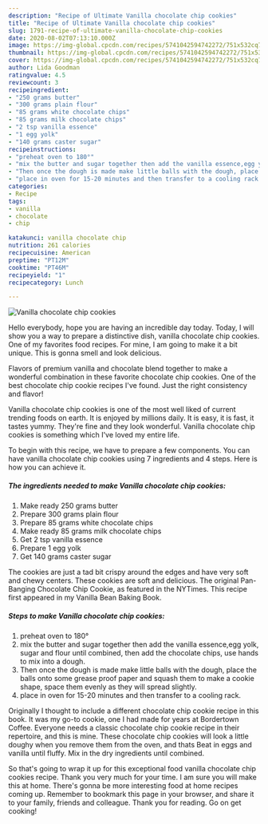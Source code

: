 ```yaml
---
description: "Recipe of Ultimate Vanilla chocolate chip cookies"
title: "Recipe of Ultimate Vanilla chocolate chip cookies"
slug: 1791-recipe-of-ultimate-vanilla-chocolate-chip-cookies
date: 2020-08-02T07:13:10.000Z
image: https://img-global.cpcdn.com/recipes/5741042594742272/751x532cq70/vanilla-chocolate-chip-cookies-recipe-main-photo.jpg
thumbnail: https://img-global.cpcdn.com/recipes/5741042594742272/751x532cq70/vanilla-chocolate-chip-cookies-recipe-main-photo.jpg
cover: https://img-global.cpcdn.com/recipes/5741042594742272/751x532cq70/vanilla-chocolate-chip-cookies-recipe-main-photo.jpg
author: Lida Goodman
ratingvalue: 4.5
reviewcount: 3
recipeingredient:
- "250 grams butter"
- "300 grams plain flour"
- "85 grams white chocolate chips"
- "85 grams milk chocolate chips"
- "2 tsp vanilla essence"
- "1 egg yolk"
- "140 grams caster sugar"
recipeinstructions:
- "preheat oven to 180°"
- "mix the butter and sugar together then add the vanilla essence,egg yolk, sugar and flour until combined, then add the chocolate chips, use hands to mix into a dough."
- "Then once the dough is made make little balls with the dough, place the balls onto some grease proof paper and squash them to make a cookie shape, space them evenly as they will spread slightly."
- "place in oven for 15-20 minutes and then transfer to a cooling rack."
categories:
- Recipe
tags:
- vanilla
- chocolate
- chip

katakunci: vanilla chocolate chip 
nutrition: 261 calories
recipecuisine: American
preptime: "PT12M"
cooktime: "PT46M"
recipeyield: "1"
recipecategory: Lunch

---
```



![Vanilla chocolate chip cookies](https://img-global.cpcdn.com/recipes/5741042594742272/751x532cq70/vanilla-chocolate-chip-cookies-recipe-main-photo.jpg)

Hello everybody, hope you are having an incredible day today. Today, I will show you a way to prepare a distinctive dish, vanilla chocolate chip cookies. One of my favorites food recipes. For mine, I am going to make it a bit unique. This is gonna smell and look delicious.

Flavors of premium vanilla and chocolate blend together to make a wonderful combination in these favorite chocolate chip cookies. One of the best chocolate chip cookie recipes I&#39;ve found. Just the right consistency and flavor!

Vanilla chocolate chip cookies is one of the most well liked of current trending foods on earth. It is enjoyed by millions daily. It is easy, it is fast, it tastes yummy. They're fine and they look wonderful. Vanilla chocolate chip cookies is something which I've loved my entire life.


To begin with this recipe, we have to prepare a few components. You can have vanilla chocolate chip cookies using 7 ingredients and 4 steps. Here is how you can achieve it.

<!--inarticleads1-->

##### The ingredients needed to make Vanilla chocolate chip cookies:

1. Make ready 250 grams butter
1. Prepare 300 grams plain flour
1. Prepare 85 grams white chocolate chips
1. Make ready 85 grams milk chocolate chips
1. Get 2 tsp vanilla essence
1. Prepare 1 egg yolk
1. Get 140 grams caster sugar


The cookies are just a tad bit crispy around the edges and have very soft and chewy centers. These cookies are soft and delicious. The original Pan-Banging Chocolate Chip Cookie, as featured in the NYTimes. This recipe first appeared in my Vanilla Bean Baking Book. 

<!--inarticleads2-->

##### Steps to make Vanilla chocolate chip cookies:

1. preheat oven to 180°
1. mix the butter and sugar together then add the vanilla essence,egg yolk, sugar and flour until combined, then add the chocolate chips, use hands to mix into a dough.
1. Then once the dough is made make little balls with the dough, place the balls onto some grease proof paper and squash them to make a cookie shape, space them evenly as they will spread slightly.
1. place in oven for 15-20 minutes and then transfer to a cooling rack.


Originally I thought to include a different chocolate chip cookie recipe in this book. It was my go-to cookie, one I had made for years at Bordertown Coffee. Everyone needs a classic chocolate chip cookie recipe in their repertoire, and this is mine. These chocolate chip cookies will look a little doughy when you remove them from the oven, and thats Beat in eggs and vanilla until fluffy. Mix in the dry ingredients until combined. 

So that's going to wrap it up for this exceptional food vanilla chocolate chip cookies recipe. Thank you very much for your time. I am sure you will make this at home. There's gonna be more interesting food at home recipes coming up. Remember to bookmark this page in your browser, and share it to your family, friends and colleague. Thank you for reading. Go on get cooking!
